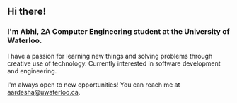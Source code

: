 ## Hi there!

### I'm Abhi, 2A Computer Engineering student at the University of Waterloo.

I have a passion for learning new things and solving problems through creative use of technology. Currently interested in software development and engineering.

I'm always open to new opportunities! You can reach me at [aardesha@uwaterloo.ca](mailto:aardesha@uwaterloo.ca).
